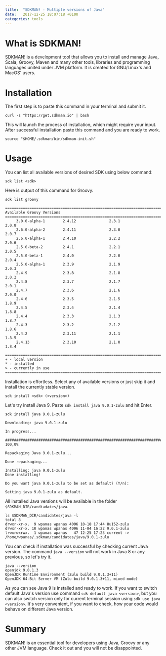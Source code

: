 ```yaml
---
title:  "SDKMAN! - Multiple versions of Java"
date:   2017-12-25 18:07:18 +0100
categories: tools
---
```

# What is SDKMAN!

[SDKMAN!](http://sdkman.io/) is a development tool that allows you to install and manage Java, Scala, Groovy, Maven and many other tools, libraries and programming languages united under JVM platform. It is created for GNU/Linux's and MacOS' users.

# Installation

The first step is to paste this command in your terminal and submit it.

```shell
curl -s "https://get.sdkman.io" | bash
```
This will launch the process of installation, which might require your input. After successful installation paste this command and you are ready to work.

```shell
source "$HOME/.sdkman/bin/sdkman-init.sh"
```

# Usage

You can list all available versions of desired SDK using below command:

```shell
sdk list <sdk>
```

Here is output of this command for Groovy.

```shell
sdk list groovy

================================================================================
Available Groovy Versions
================================================================================
     3.0.0-alpha-1        2.4.12               2.3.1                2.0.8          
     2.6.0-alpha-2        2.4.11               2.3.0                2.0.7          
     2.6.0-alpha-1        2.4.10               2.2.2                2.0.6          
     2.5.0-beta-2         2.4.1                2.2.1                2.0.5          
     2.5.0-beta-1         2.4.0                2.2.0                2.0.4          
     2.5.0-alpha-1        2.3.9                2.1.9                2.0.3          
     2.4.9                2.3.8                2.1.8                2.0.2          
     2.4.8                2.3.7                2.1.7                2.0.1          
     2.4.7                2.3.6                2.1.6                2.0.0          
     2.4.6                2.3.5                2.1.5                1.8.9          
     2.4.5                2.3.4                2.1.4                1.8.8          
     2.4.4                2.3.3                2.1.3                1.8.7          
     2.4.3                2.3.2                2.1.2                1.8.6          
     2.4.2                2.3.11               2.1.1                1.8.5          
     2.4.13               2.3.10               2.1.0                1.8.4          

================================================================================
+ - local version
* - installed
> - currently in use
================================================================================
```

Installation is effortless. Select any of available versions or just skip it and install the currently stable version.

```shell
sdk install <sdk> (<version>)
```

Let's try install Java 9. Paste `sdk install java 9.0.1-zulu` and hit Enter.

```shell
sdk install java 9.0.1-zulu

Downloading: java 9.0.1-zulu

In progress...

######################################################################## 100,0%

Repackaging Java 9.0.1-zulu...

Done repackaging...

Installing: java 9.0.1-zulu
Done installing!

Do you want java 9.0.1-zulu to be set as default? (Y/n): 

Setting java 9.0.1-zulu as default.
```

All installed Java versions will be available in the folder `$SDKMAN_DIR/candiadates/java`. 

```shell
ls $SDKMAN_DIR/candidates/java -l
total 8
drwxr-xr-x.  9 wpanas wpanas 4096 10-18 17:44 8u152-zulu
drwxr-xr-x. 10 wpanas wpanas 4096 11-04 16:22 9.0.1-zulu
lrwxrwxrwx.  1 wpanas wpanas   47 12-25 17:23 current -> /home/wpanas/.sdkman/candidates/java/9.0.1-zulu
```
You can check if installation was successful by checking current Java version. The command `java --version` will not work in Java 8 or any previous, so let's try it.

```shell
java --version
openjdk 9.0.1.3
OpenJDK Runtime Environment (Zulu build 9.0.1.3+11)
OpenJDK 64-Bit Server VM (Zulu build 9.0.1.3+11, mixed mode)
```

As you can see Java 9 is installed and ready to work. If you want to switch default Java's version use command `sdk default java <version>`, but you can also switch version only for current terminal session using `sdk use java <version>`. It's very convenient, if you want to check, how your code would behave on different Java version.

# Summary

SDKMAN! is an essential tool for developers using Java, Groovy or any other JVM language. Check it out and you will not be disappointed.